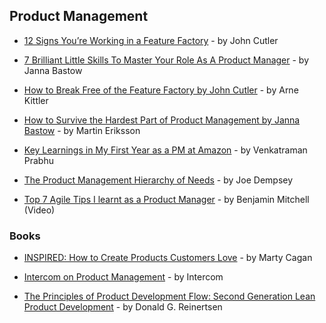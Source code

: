 ## Product Management

- [12 Signs You’re Working in a Feature Factory](https://hackernoon.com/12-signs-youre-working-in-a-feature-factory-44a5b938d6a2) - by John Cutler

- [7 Brilliant Little Skills To Master Your Role As A Product Manager](https://www.prodpad.com/blog/essential-skills-for-product-manager-roles/) - by Janna Bastow

- [How to Break Free of the Feature Factory by John Cutler](https://www.mindtheproduct.com/2017/08/break-free-feature-factory-john-cutler/) - by Arne Kittler

- [How to Survive the Hardest Part of Product Management by Janna Bastow](https://www.mindtheproduct.com/2017/09/survive-hardest-part-product-management-janna-bastow/) - by Martin Eriksson

- [Key Learnings in My First Year as a PM at Amazon](https://www.linkedin.com/pulse/key-learnings-my-first-year-pm-amazon-venkatraman-prabhu/) - by Venkatraman Prabhu

- [The Product Management Hierarchy of Needs](https://medium.com/product-problems/the-product-management-hierarchy-of-needs-1003b6c439d2) - by Joe Dempsey

- [Top 7 Agile Tips I learnt as a Product Manager](https://www.youtube.com/watch?v=v7bNTqMlq-E) - by Benjamin Mitchell (Video)

### Books

- [INSPIRED: How to Create Products Customers Love](https://svpg.com/inspired-how-to-create-products-customers-love/) - by Marty Cagan

- [Intercom on Product Management](https://www.intercom.com/books/product-management) - by Intercom

- [The Principles of Product Development Flow: Second Generation Lean Product Development](https://www.goodreads.com/book/show/6278270-the-principles-of-product-development-flow) - by Donald G. Reinertsen
